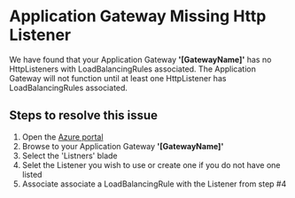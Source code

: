 <properties
pageTitle="Application Gateway Has No Http Listeners with LB Rules"
description="Application Gateway Has No Http Listeners with LB Rules"
infoBubbleText="Issues with your Application Gateway were detected. See details on the right."
service="microsoft.network"
resource="Application Gateway"
authors="Parag"
displayOrder="10"
articleId="appgtwhasnohttplistenerswithlbrulesassociated"
diagnosticScenario="appgtwhasnohttplistenerswithlbrulesassociated"
selfHelpType="Diagnostics"
supportTopicIds=""
resourceTags="windows"
productPesIds=""
cloudEnvironments="Public"
/>
# Application Gateway Missing Http Listener 
<!--issueDescription-->
We have found that your Application Gateway **'<!--$Gatewayname-->[GatewayName]<!--/$Gatewayname-->'** has no HttpListeners with LoadBalancingRules associated. The Application Gateway will not function until at least one HttpListener has LoadBalancingRules associated.
<!--/issueDescription-->
## **Steps to resolve this issue**

1. Open the [Azure portal](https://portal.azure.com)
2. Browse to your Application Gateway **'<!--$Gatewayname-->[GatewayName]<!--/$Gatewayname-->'**
3. Select the 'Listners' blade
4. Selet the Listener you wish to use or create one if you do not have one listed
5. Associate associate a LoadBalancingRule with the Listener from step #4
